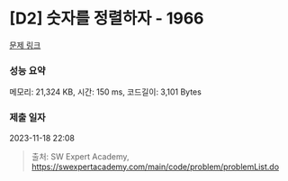 # [D2] 숫자를 정렬하자 - 1966 

[문제 링크](https://swexpertacademy.com/main/code/problem/problemDetail.do?contestProbId=AV5PrmyKAWEDFAUq) 

### 성능 요약

메모리: 21,324 KB, 시간: 150 ms, 코드길이: 3,101 Bytes

### 제출 일자

2023-11-18 22:08



> 출처: SW Expert Academy, https://swexpertacademy.com/main/code/problem/problemList.do
